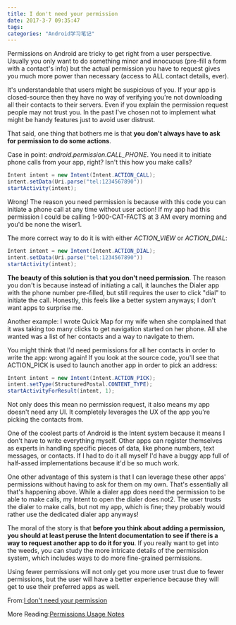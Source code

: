 ```yaml
---
title: I don't need your permission
date: 2017-3-7 09:35:47
tags:
categories: "Android学习笔记"
---
```


Permissions on Android are tricky to get right from a user perspective. Usually you only want to do something minor and innocuous (pre-fill a form with a contact's info) but the actual permission you have to request gives you much more power than necessary (access to ALL contact details, ever).

It's understandable that users might be suspicious of you. If your app is closed-source then they have no way of verifying you're not downloading all their contacts to their servers. Even if you explain the permission request people may not trust you. In the past I've chosen not to implement what might be handy features just to avoid user distrust.

That said, one thing that bothers me is that **you don't always have to ask for permission to do some actions**.

Case in point: _android.permission.CALL_PHONE_. You need it to initiate phone calls from your app, right? Isn't this how you make calls?

```java
Intent intent = new Intent(Intent.ACTION_CALL);
intent.setData(Uri.parse("tel:1234567890"))
startActivity(intent);
```

Wrong! The reason you need permission is because with this code you can initiate a phone call at any time without user action! If my app had this permission I could be calling 1-900-CAT-FACTS at 3 AM every morning and you'd be none the wiser1.

The more correct way to do it is with either _ACTION_VIEW_ or _ACTION_DIAL_:

```java
Intent intent = new Intent(Intent.ACTION_DIAL);
intent.setData(Uri.parse("tel:1234567890"))
startActivity(intent);
```

<!--more-->

**The beauty of this solution is that you don't need permission**. The reason you don't is because instead of initiating a call, it launches the Dialer app with the phone number pre-filled, but still requires the user to click "dial" to initiate the call. Honestly, this feels like a better system anyways; I don't want apps to surprise me.

Another example: I wrote Quick Map for my wife when she complained that it was taking too many clicks to get navigation started on her phone. All she wanted was a list of her contacts and a way to navigate to them.

You might think that I'd need permissions for all her contacts in order to write the app: wrong again! If you look at the source code, you'll see that ACTION_PICK is used to launch another app in order to pick an address:

```java
Intent intent = new Intent(Intent.ACTION_PICK);
intent.setType(StructuredPostal.CONTENT_TYPE);
startActivityForResult(intent, 1);
```

Not only does this mean no permission request, it also means my app doesn't need any UI. It completely leverages the UX of the app you're picking the contacts from.

One of the coolest parts of Android is the Intent system because it means I don't have to write everything myself. Other apps can register themselves as experts in handling specific pieces of data, like phone numbers, text messages, or contacts. If I had to do it all myself I'd have a buggy app full of half-assed implementations because it'd be so much work.

One other advantage of this system is that I can leverage these other apps' permissions without having to ask for them on my own. That's essentially all that's happening above. While a dialer app does need the permission to be able to make calls, my Intent to open the dialer does not2. The user trusts the dialer to make calls, but not my app, which is fine; they probably would rather use the dedicated dialer app anyways!

The moral of the story is that **before you think about adding a permission, you should at least peruse the Intent documentation to see if there is a way to request another app to do it for you**. If you really want to get into the weeds, you can study the more intricate details of the permission system, which includes ways to do more fine-grained permissions.

Using fewer permissions will not only get you more user trust due to fewer permissions, but the user will have a better experience because they will get to use their preferred apps as well.

From:[I don't need your permission](http://blog.danlew.net/2014/11/26/i-dont-need-your-permission/)

More Reading:[Permissions Usage Notes](https://developer.android.com/training/permissions/usage-notes.html)
